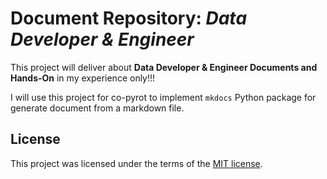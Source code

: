 # Document Repository: _Data Developer & Engineer_

This project will deliver about **Data Developer & Engineer Documents and
Hands-On** in my experience only!!!

I will use this project for co-pyrot to implement `mkdocs` Python package
for generate document from a markdown file.

## License

This project was licensed under the terms of the [MIT license](LICENSE).
